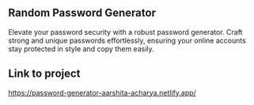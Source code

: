 ## Random Password Generator
Elevate your password security with a robust password generator. Craft strong and unique passwords effortlessly, ensuring your online accounts stay protected in style and copy them easily.

## Link to project
https://password-generator-aarshita-acharya.netlify.app/
